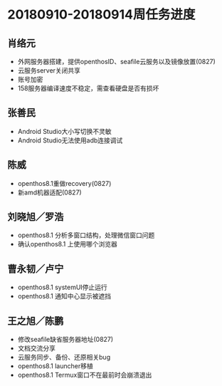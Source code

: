 # 20180910-20180914周任务进度

## 肖络元
- 外网服务器搭建，提供openthosID、seafile云服务以及镜像放置(0827)
- 云服务server关闭共享
- 账号加密
- 158服务器编译速度不稳定，需查看硬盘是否有损坏

## 张善民
- Android Studio大小写切换不灵敏
- Android Studio无法使用adb连接调试

## 陈威
- openthos8.1重做recovery(0827)
- 新amd机器适配(0827)

## 刘晓旭／罗浩
- openthos8.1 分析多窗口结构，处理微信窗口问题
- 确认openthos8.1 上使用哪个浏览器

## 曹永韧／卢宁
- openthos8.1 systemUI停止运行
- openthos8.1 通知中心显示被遮挡

## 王之旭／陈鹏
- 修改seafile缺省服务器地址(0827)
- 文档交流分享
- 云服务同步、备份、还原相关bug
- openthos8.1 launcher移植
- openthos8.1 Termux窗口不在最前时会崩溃退出
